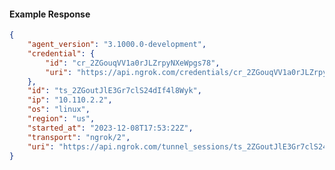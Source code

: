 <!-- Code generated for API Clients. DO NOT EDIT. -->

#### Example Response

```json
{
	"agent_version": "3.1000.0-development",
	"credential": {
		"id": "cr_2ZGouqVV1a0rJLZrpyNXeWpgs78",
		"uri": "https://api.ngrok.com/credentials/cr_2ZGouqVV1a0rJLZrpyNXeWpgs78"
	},
	"id": "ts_2ZGoutJlE3Gr7clS24dIf4l8Wyk",
	"ip": "10.110.2.2",
	"os": "linux",
	"region": "us",
	"started_at": "2023-12-08T17:53:22Z",
	"transport": "ngrok/2",
	"uri": "https://api.ngrok.com/tunnel_sessions/ts_2ZGoutJlE3Gr7clS24dIf4l8Wyk"
}
```
